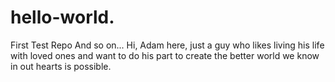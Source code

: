 # hello-world.
First Test Repo
And so on...
Hi, Adam here, just a guy who likes living his life with loved ones and want to do his part to create the better world we know in out hearts is possible. 
